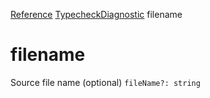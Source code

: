 [Reference](https://www.framer.com/developers/reference)
[TypecheckDiagnostic](https://www.framer.com/developers/reference/plugins-typecheck-diagnostic)
filename
# filename
Source file name (optional)
`fileName?: string`
